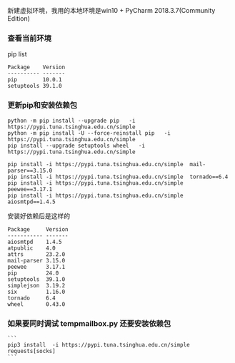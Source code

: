 新建虚拟环境，我用的本地环境是win10 + PyCharm 2018.3.7(Community Edition)

### 查看当前环境
pip list
```buildoutcfg
Package    Version
---------- -------
pip        10.0.1
setuptools 39.1.0

```
### 更新pip和安装依赖包

``` 
python -m pip install --upgrade pip   -i https://pypi.tuna.tsinghua.edu.cn/simple
python -m pip install -U --force-reinstall pip   -i https://pypi.tuna.tsinghua.edu.cn/simple
pip install --upgrade setuptools wheel   -i https://pypi.tuna.tsinghua.edu.cn/simple

pip install -i https://pypi.tuna.tsinghua.edu.cn/simple  mail-parser==3.15.0
pip install -i https://pypi.tuna.tsinghua.edu.cn/simple  tornado==6.4
pip install -i https://pypi.tuna.tsinghua.edu.cn/simple  peewee==3.17.1
pip install -i https://pypi.tuna.tsinghua.edu.cn/simple  aiosmtpd==1.4.5

```
安装好依赖后是这样的
```buildoutcfg
Package     Version
----------- -------
aiosmtpd    1.4.5
atpublic    4.0
attrs       23.2.0
mail-parser 3.15.0
peewee      3.17.1
pip         24.0
setuptools  39.1.0
simplejson  3.19.2
six         1.16.0
tornado     6.4
wheel       0.43.0

```

### 如果要同时调试 tempmailbox.py 还要安装依赖包
    ```
    pip3 install  -i https://pypi.tuna.tsinghua.edu.cn/simple   requests[socks]
    ```